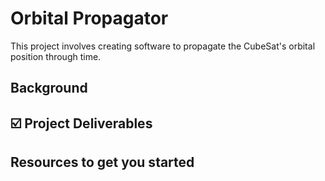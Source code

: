 # Orbital Propagator
This project involves creating software to propagate the CubeSat's orbital position through time. 

## Background

## ☑️ Project Deliverables

## Resources to get you started
